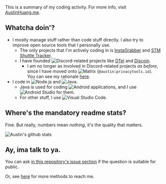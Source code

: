 This is a summary of my coding activity. For more info, visit [AustinHuang.me](https://austinhuang.me).

## Whatcha doin'?

* I mostly manage stuff rather than code stuff directly. I also try to improve open source tools that I personally use.
  * The only projects that I'm actively coding in is [InstaGrabber](https://github.com/austinhuang0131/instagrabber) and [STM Shuttle Tracker](https://github.com/austinhuang0131/stm-shuttle-tracker).
  * I have founded ![Discord](https://img.shields.io/badge/-Discord-7289da?logo=discord&logoColor=white)-related projects like [DTel](https://github.com/dtel-hq/dtel) and [Discoin](https://github.com/discoin).
    * I am no longer as involved in Discord-related projects *as before*, since I have moved onto ![Matrix](https://img.shields.io/badge/-Matrix-000000?logo=matrix&logoColor=white) (`@austin:privacytools.io`). You can see my rationale [here](https://austinhuang.me/discord-issues).
* I code in ![Node.js](https://img.shields.io/badge/-Node.js-339933?logo=node.js&logoColor=white) and ![Java](https://img.shields.io/badge/-Java-ED8B00?logo=java&logoColor=white).
  * Java is used for coding ![Android](https://img.shields.io/badge/-Android-3DDC84?logo=android&logoColor=white) applications, and I use ![Android Studio](https://img.shields.io/badge/-Android%20Studio-3DDC84?logo=android-studio&logoColor=white) for them.
  * For other stuff, I use ![Visual Studio Code](https://img.shields.io/badge/-Visual%20Studio%20Code-007acc?logo=visual-studio-code&logoColor=white).

## Where's the mandatory readme stats?

Fine. But really, numbers mean *nothing*, it's the quality that matters.

![Austin's github stats](https://github-readme-stats.vercel.app/api?username=austinhuang0131&theme=dark&show_icons=true)

## Ay, ima talk to ya.

You can ask [in this repository's issue section](https://github.com/austinhuang0131/austinhuang0131/issues) if the question is suitable for public.

Or, see [here](https://austinhuang.me/#hey-you-look-cool) for more methods to reach me.
